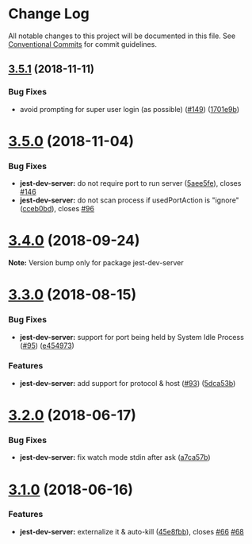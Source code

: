 # Change Log

All notable changes to this project will be documented in this file.
See [Conventional Commits](https://conventionalcommits.org) for commit guidelines.

## [3.5.1](https://github.com/smooth-code/jest-puppeteer/tree/master/packages/jest-dev-server/compare/v3.5.0...v3.5.1) (2018-11-11)


### Bug Fixes

* avoid prompting for super user login (as possible) ([#149](https://github.com/smooth-code/jest-puppeteer/tree/master/packages/jest-dev-server/issues/149)) ([1701e9b](https://github.com/smooth-code/jest-puppeteer/tree/master/packages/jest-dev-server/commit/1701e9b))





# [3.5.0](https://github.com/smooth-code/jest-puppeteer/tree/master/packages/jest-dev-server/compare/v3.4.0...v3.5.0) (2018-11-04)


### Bug Fixes

* **jest-dev-server:** do not require port to run server ([5aee5fe](https://github.com/smooth-code/jest-puppeteer/tree/master/packages/jest-dev-server/commit/5aee5fe)), closes [#146](https://github.com/smooth-code/jest-puppeteer/tree/master/packages/jest-dev-server/issues/146)
* **jest-dev-server:** do not scan process if usedPortAction is "ignore" ([cceb0bd](https://github.com/smooth-code/jest-puppeteer/tree/master/packages/jest-dev-server/commit/cceb0bd)), closes [#96](https://github.com/smooth-code/jest-puppeteer/tree/master/packages/jest-dev-server/issues/96)





<a name="3.4.0"></a>
# [3.4.0](https://github.com/smooth-code/jest-puppeteer/tree/master/packages/jest-dev-server/compare/v3.3.1...v3.4.0) (2018-09-24)

**Note:** Version bump only for package jest-dev-server





<a name="3.3.0"></a>
# [3.3.0](https://github.com/smooth-code/jest-puppeteer/tree/master/packages/jest-dev-server/compare/v3.2.1...v3.3.0) (2018-08-15)


### Bug Fixes

* **jest-dev-server:** support for port being held by System Idle Process ([#95](https://github.com/smooth-code/jest-puppeteer/tree/master/packages/jest-dev-server/issues/95)) ([e454973](https://github.com/smooth-code/jest-puppeteer/tree/master/packages/jest-dev-server/commit/e454973))


### Features

* **jest-dev-server:** add support for protocol & host ([#93](https://github.com/smooth-code/jest-puppeteer/tree/master/packages/jest-dev-server/issues/93)) ([5dca53b](https://github.com/smooth-code/jest-puppeteer/tree/master/packages/jest-dev-server/commit/5dca53b))





<a name="3.2.0"></a>
# [3.2.0](https://github.com/smooth-code/jest-puppeteer/tree/master/packages/jest-dev-server/compare/v3.1.0...v3.2.0) (2018-06-17)


### Bug Fixes

* **jest-dev-server:** fix watch mode stdin after ask ([a7ca57b](https://github.com/smooth-code/jest-puppeteer/tree/master/packages/jest-dev-server/commit/a7ca57b))




<a name="3.1.0"></a>
# [3.1.0](https://github.com/smooth-code/jest-puppeteer/tree/master/packages/jest-dev-server/compare/v3.0.1...v3.1.0) (2018-06-16)


### Features

* **jest-dev-server:** externalize it & auto-kill ([45e8fbb](https://github.com/smooth-code/jest-puppeteer/tree/master/packages/jest-dev-server/commit/45e8fbb)), closes [#66](https://github.com/smooth-code/jest-puppeteer/tree/master/packages/jest-dev-server/issues/66) [#68](https://github.com/smooth-code/jest-puppeteer/tree/master/packages/jest-dev-server/issues/68)
